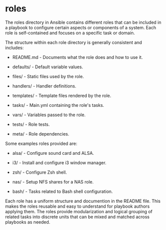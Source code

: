 # roles

The roles directory in Ansible contains different roles that can be included in a playbook to configure certain aspects or components of a system. Each role is self-contained and focuses on a specific task or domain.

The structure within each role directory is generally consistent and includes:

- README.md - Documents what the role does and how to use it.
    
- defaults/ - Default variable values.
    
- files/ - Static files used by the role.
    
- handlers/ - Handler definitions.
    
- templates/ - Template files rendered by the role.
    
- tasks/ - Main.yml containing the role's tasks.
    
- vars/ - Variables passed to the role.
    
- tests/ - Role tests.
    
- meta/ - Role dependencies.
    

Some examples roles provided are:

- alsa/ - Configure sound card and ALSA.
    
- i3/ - Install and configure i3 window manager.
    
- zsh/ - Configure Zsh shell.
    
- nas/ - Setup NFS shares for a NAS role.
    
- bash/ - Tasks related to Bash shell configuration.
    

Each role has a uniform structure and documention in the README file. This makes the roles reusable and easy to understand for playbook authors applying them. The roles provide modularization and logical grouping of related tasks into discrete units that can be mixed and matched across playbooks as needed.
